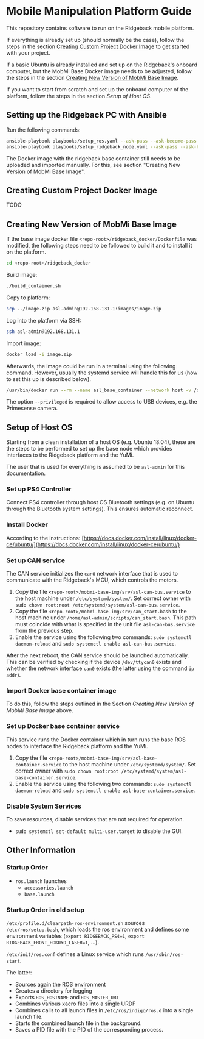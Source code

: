 # Mobile Manipulation Platform Guide

This repository contains software to run on the Ridgeback mobile platform.

If everything is already set up (should normally be the case), follow the steps in the section [Creating Custom Project Docker Image](#creating-custom-project-docker-image) to get started with your project.

If a basic Ubuntu is already installed and set up on the Ridgeback's onboard computer, but the MobMi Base Docker image needs to be adjusted, follow the steps in the section [Creating New Version of MobMi Base Image](#creating-custom-project-docker-image).

If you want to start from scratch and set up the onboard computer of the platform, follow the steps in the section *Setup of Host OS*.

## Setting up the Ridgeback PC with Ansible

Run the following commands:

```bash
ansible-playbook playbooks/setup_ros.yaml --ask-pass --ask-become-pass -i playbooks/hosts
ansible-playbook playbooks/setup_ridgeback_node.yaml --ask-pass --ask-become-pass -i playbooks/hosts
```

The Docker image with the ridgeback base container still needs to be uploaded and imported manually. For this, see section "Creating New Version of MobMi Base Image".

## Creating Custom Project Docker Image

TODO

## Creating New Version of MobMi Base Image

If the base image docker file `<repo-root>/ridgeback_docker/Dockerfile` was modified, the following steps need to be followed to build it and to install it on the platform.

```bash
cd <repo-root>/ridgeback_docker
```

Build image:

```bash
./build_container.sh
```

Copy to platform:

```bash
scp ../image.zip asl-admin@192.168.131.1:images/image.zip
```

Log into the platform via SSH:

```bash
ssh asl-admin@192.168.131.1
```

Import image:

```bash
docker load -i image.zip
```

Afterwards, the image could be run in a terminal using the following command. However, usually the systemd service will handle this for us (how to set this up is described below).

```bash
/usr/bin/docker run --rm --name asl_base_container --network host -v /dev/input:/dev/input --privileged mobmi
```

The option `--privileged` is required to allow access to USB devices, e.g. the Primesense camera.

## Setup of Host OS

Starting from a clean installation of a host OS (e.g. Ubuntu 18.04), these are the steps to be performed to set up the base node which provides interfaces to the Ridgeback platform and the YuMi.

The user that is used for everything is assumed to be `asl-admin` for this documentation.

### Set up PS4 Controller

Connect PS4 controller through host OS Bluetooth settings (e.g. on Ubuntu through the Bluetooth system settings). This ensures automatic reconnect.

### Install Docker

According to the instructions: [https://docs.docker.com/install/linux/docker-ce/ubuntu/](https://docs.docker.com/install/linux/docker-ce/ubuntu/)

### Set up CAN service

The CAN service initializes the `can0` network interface that is used to communicate with the Ridgeback's MCU, which controls the motors.

1. Copy the file `<repo-root>/mobmi-base-img/srv/asl-can-bus.service` to the host machine under `/etc/systemd/system/`. Set correct owner with `sudo chown root:root /etc/systemd/system/asl-can-bus.service`.
2. Copy the file `<repo-root>/mobmi-base-img/srv/can_start.bash` to the host machine under `/home/asl-admin/scripts/can_start.bash`. This path must coincide with what is specified in the unit file `asl-can-bus.service` from the previous step.
3. Enable the service using the following two commands: `sudo systemctl daemon-reload` and `sudo systemctl enable asl-can-bus.service`.

After the next reboot, the CAN service should be launched automatically. This can be verified by checking if the device `/dev/ttycan0` exists and whether the network interface `can0` exists (the latter using the command `ip addr`).

### Import Docker base container image

To do this, follow the steps outlined in the Section *Creating New Version of MobMi Base Image* above.

### Set up Docker base container service

This service runs the Docker container which in turn runs the base ROS nodes to interface the Ridgeback platform and the YuMi.

1. Copy the file `<repo-root>/mobmi-base-img/srv/asl-base-container.service` to the host machine under `/etc/systemd/system/`. Set correct owner with `sudo chown root:root /etc/systemd/system/asl-base-container.service`.
2. Enable the service using the following two commands: `sudo systemctl daemon-reload` and `sudo systemctl enable asl-base-container.service`.

### Disable System Services

To save resources, disable services that are not required for operation.

- `sudo systemctl set-default multi-user.target` to disable the GUI.

## Other Information

### Startup Order

- `ros.launch` launches
  - `accessories.launch`
  - `base.launch`

### Startup Order in old setup

`/etc/profile.d/clearpath-ros-environment.sh` sources `/etc/ros/setup.bash`, which loads the ros environment and defines some environment variables (`export RIDGEBACK_PS4=1`, `export RIDGEBACK_FRONT_HOKUYO_LASER=1`, ...).

`/etc/init/ros.conf` defines a Linux service which runs `/usr/sbin/ros-start`.

The latter:

- Sources again the ROS environment
- Creates a directory for logging
- Exports `ROS_HOSTNAME` and `ROS_MASTER_URI`
- Combines various xacro files into a single URDF
- Combines calls to all launch files in `/etc/ros/indigo/ros.d` into a single launch file.
- Starts the combined launch file in the background.
- Saves a PID file with the PID of the corresponding process.

